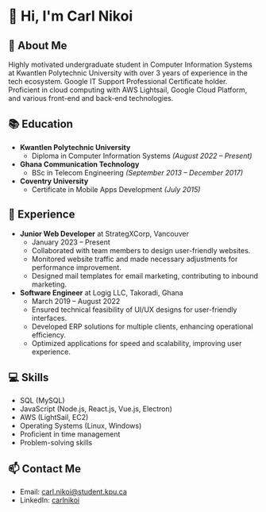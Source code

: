 <!-- Header -->
# 👋 Hi, I'm Carl Nikoi

<!-- Bio -->
## 🌱 About Me
Highly motivated undergraduate student in Computer Information Systems at Kwantlen Polytechnic University with over 3 years of experience in the tech ecosystem. Google IT Support Professional Certificate holder. Proficient in cloud computing with AWS Lightsail, Google Cloud Platform, and various front-end and back-end technologies.

<!-- Education -->
## 📚 Education
- **Kwantlen Polytechnic University**
  - Diploma in Computer Information Systems *(August 2022 – Present)*
- **Ghana Communication Technology**
  - BSc in Telecom Engineering *(September 2013 – December 2017)*
- **Coventry University**
  - Certificate in Mobile Apps Development *(July 2015)*

<!-- Experience -->
## 💼 Experience
- **Junior Web Developer** at StrategXCorp, Vancouver
  - January 2023 – Present
  - Collaborated with team members to design user-friendly websites.
  - Monitored website traffic and made necessary adjustments for performance improvement.
  - Designed mail templates for email marketing, contributing to inbound marketing.
- **Software Engineer** at Logig LLC, Takoradi, Ghana
  - March 2019 – August 2022
  - Ensured technical feasibility of UI/UX designs for user-friendly interfaces.
  - Developed ERP solutions for multiple clients, enhancing operational efficiency.
  - Optimized applications for speed and scalability, improving user experience.

<!-- Skills -->
## 💻 Skills
- SQL (MySQL)
- JavaScript (Node.js, React.js, Vue.js, Electron)
- AWS (LightSail, EC2)
- Operating Systems (Linux, Windows)
- Proficient in time management
- Problem-solving skills

<!-- Contact Information -->
## 📫 Contact Me
- Email: carl.nikoi@student.kpu.ca
- LinkedIn: [carlnikoi](https://www.linkedin.com/in/carlnikoi/)

